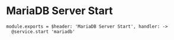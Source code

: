 
# MariaDB Server Start

    module.exports = $header: 'MariaDB Server Start', handler: ->
      @service.start 'mariadb'
